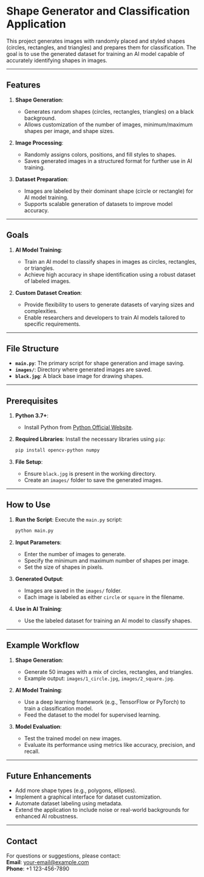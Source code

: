 # Shape Generator and Classification Application

This project generates images with randomly placed and styled shapes (circles, rectangles, and triangles) and prepares them for classification. The goal is to use the generated dataset for training an AI model capable of accurately identifying shapes in images.

---

## Features

1. **Shape Generation**:
   - Generates random shapes (circles, rectangles, triangles) on a black background.
   - Allows customization of the number of images, minimum/maximum shapes per image, and shape sizes.

2. **Image Processing**:
   - Randomly assigns colors, positions, and fill styles to shapes.
   - Saves generated images in a structured format for further use in AI training.

3. **Dataset Preparation**:
   - Images are labeled by their dominant shape (circle or rectangle) for AI model training.
   - Supports scalable generation of datasets to improve model accuracy.

---

## Goals

1. **AI Model Training**:
   - Train an AI model to classify shapes in images as circles, rectangles, or triangles.
   - Achieve high accuracy in shape identification using a robust dataset of labeled images.

2. **Custom Dataset Creation**:
   - Provide flexibility to users to generate datasets of varying sizes and complexities.
   - Enable researchers and developers to train AI models tailored to specific requirements.

---

## File Structure

- **`main.py`**: The primary script for shape generation and image saving.
- **`images/`**: Directory where generated images are saved.
- **`black.jpg`**: A black base image for drawing shapes.

---

## Prerequisites

1. **Python 3.7+**:
   - Install Python from [Python Official Website](https://www.python.org/downloads/).

2. **Required Libraries**:
   Install the necessary libraries using `pip`:
   ```bash
   pip install opencv-python numpy
   ```

3. **File Setup**:
   - Ensure `black.jpg` is present in the working directory.
   - Create an `images/` folder to save the generated images.

---

## How to Use

1. **Run the Script**:
   Execute the `main.py` script:
   ```bash
   python main.py
   ```

2. **Input Parameters**:
   - Enter the number of images to generate.
   - Specify the minimum and maximum number of shapes per image.
   - Set the size of shapes in pixels.

3. **Generated Output**:
   - Images are saved in the `images/` folder.
   - Each image is labeled as either `circle` or `square` in the filename.

4. **Use in AI Training**:
   - Use the labeled dataset for training an AI model to classify shapes.

---

## Example Workflow

1. **Shape Generation**:
   - Generate 50 images with a mix of circles, rectangles, and triangles.
   - Example output: `images/1_circle.jpg`, `images/2_square.jpg`.

2. **AI Model Training**:
   - Use a deep learning framework (e.g., TensorFlow or PyTorch) to train a classification model.
   - Feed the dataset to the model for supervised learning.

3. **Model Evaluation**:
   - Test the trained model on new images.
   - Evaluate its performance using metrics like accuracy, precision, and recall.

---

## Future Enhancements

- Add more shape types (e.g., polygons, ellipses).
- Implement a graphical interface for dataset customization.
- Automate dataset labeling using metadata.
- Extend the application to include noise or real-world backgrounds for enhanced AI robustness.

---

## Contact

For questions or suggestions, please contact:  
**Email**: [your-email@example.com](mailto:your-email@example.com)  
**Phone**: +1 123-456-7890
